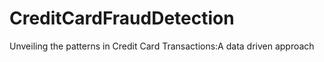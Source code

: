 # CreditCardFraudDetection

Unveiling the patterns in Credit Card Transactions:A data driven approach
